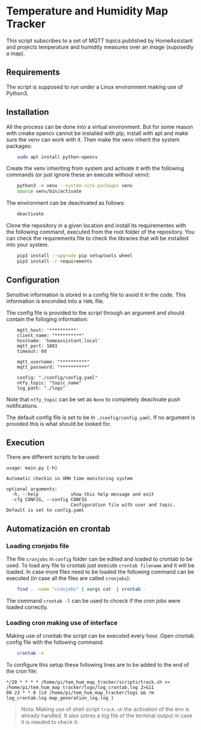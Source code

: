 # Temperature and Humidity Map Tracker

This script subscribes to a set of MQTT topics published by HomeAssistant and projects temperature and humidity measures over an image (suposedly a map).

## Requirements

The script is supposed to run under a Linux environment making use of Python3.

## Installation

All the process can be done into a virtual environment. But for some reason with cmake opencv cannot be installed with pip, install with apt and make sure the venv can work with it. Then make the venv inherit the system packages:

```sh
    sudo apt install python-opencv
```

Create the venv inheriting from system and activate it with the following commands (or just ignore these an execute without venv):

```sh
    python3 -m venv --system-site-packages venv
    source venv/bin/activate
```

The environment can be deactivated as follows:
```sh
    deactivate
```

Clone the repository in a given location and install its requirementes with the following command, executed from the root folder of the repository. You can check the requirements file to check the libraries that will be installed into your system.

```sh
    pip3 install --upgrade pip setuptools wheel
    pip3 install -r requirements 
```


## Configuration

Sensitive information is stored in a config file to avoid it in the code. This information is enconded into a `YAML` file.

The config file is provided to the script through an argument and should contain the folloging information:

```YML
    mqtt_host: '**********'
    client_name: "**********"
    hostname: 'homeassistant.local'
    mqtt_port: 1883
    timeout: 60

    mqtt_username: "**********"
    mqtt_password: "**********"

    config: "./config/config.yaml"
    ntfy_topic: "topic_name"
    log_path: "./logs"
```

Note that `ntfy_topic` can be set as `None` to completely deactivate push notifications.

The default config file is set to be in `./config/config.yaml`. If no argument is provided this is what should be looked for.

## Execution


There are different scripts to be used:
```
usage: main.py [-h] 

Automatic checkin in UMH time monitoring system

optional arguments:
  -h, --help            show this help message and exit
  -cfg CONFIG, --config CONFIG
                        Configuration file with user and topic. Default is set to config.yaml

```

## Automatización en crontab

### Loading cronjobs file

The file `cronjobs` in `config` folder can be edited and loaded to crontab to be used. To load any file to crontab just execute `crontab filename` and it will be loaded. In case more files need to be loaded the following command can be executed (in case all the files are called `cronjobs`):

```sh
    find . -name "cronjobs" | xargs cat  | crontab -
```

The command `crontab -l` can be used to chceck if the cron jobs were loaded correctly.

### Loading cron making use of interface
Making use of crontab the script can be executed every hour. Open crontab config file with the following command:

```sh
    crontab -e
```


To configure this setup these following lines are to be added to the end of the cron file:
```
*/20 * * * * /home/pi/tem_hum_map_tracker/scripts/track.sh >> /home/pi/tem_hum_map_tracker/logs/log_crontab.log 2>&11
00 23 * * 0 (cd /home/pi/tem_hum_map_tracker/logs && rm log_crontab.log map_generation_log.log )
```

> Nota: Making use of shell script `track.sh` the activation of the env is already handled. It also sotres a log file of the terminal output in case it is needed to check it.
